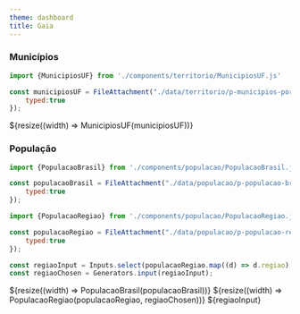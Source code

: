 ```yaml
---
theme: dashboard
title: Gaia
---
```


### Municípios

```js
import {MunicipiosUF} from './components/territorio/MunicipiosUF.js'

const municipiosUF = FileAttachment("./data/territorio/p-municipios-por-estado.csv").csv({
    typed:true
});
```

<div class="grid grid-cols-2">
  <div class="card">
    ${resize((width) => MunicipiosUF(municipiosUF))}
  </div>
</div>

### População

```js
import {PopulacaoBrasil} from './components/populacao/PopulacaoBrasil.js'

const populacaoBrasil = FileAttachment("./data/populacao/p-populacao-brasil.csv").csv({
    typed:true
});
```



```js
import {PopulacaoRegiao} from './components/populacao/PopulacaoRegiao.js'

const populacaoRegiao = FileAttachment("./data/populacao/p-populacao-regiao.csv").csv({
    typed:true
});
```

```js
const regiaoInput = Inputs.select(populacaoRegiao.map((d) => d.regiao), {unique: true, sort: true, label: null, width:120});
const regiaoChosen = Generators.input(regiaoInput);
```

<div class="grid grid-cols-2">
  <div class="card">
    ${resize((width) => PopulacaoBrasil(populacaoBrasil))}
    ${resize((width) => PopulacaoRegiao(populacaoRegiao, regiaoChosen))}
    ${regiaoInput}
  </div>
</div>
